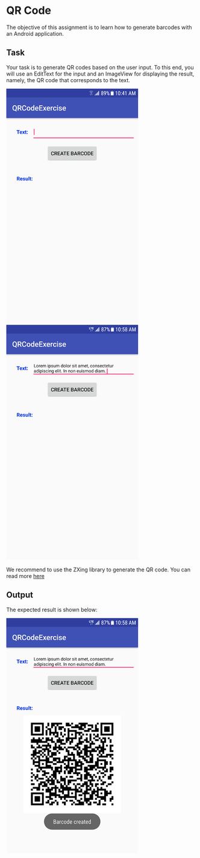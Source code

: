 # QR Code

The objective of this assignment is to learn how to generate barcodes with an Android application.

## Task
Your task is to generate QR codes based on the user input. To this end, you will use an EditText for the input and an ImageView for displaying the result, namely, the QR code that corresponds to the text.

![picture](https://github.com/pty41/2017_2018_course_assignment/blob/master/Mobile%20Cloud%20Computing/QR%20code/13.png)
![picture](https://github.com/pty41/2017_2018_course_assignment/blob/master/Mobile%20Cloud%20Computing/QR%20code/23.png)


We recommend to use the ZXing library to generate the QR code. You can read more [here](https://github.com/zxing/zxing) 

## Output
The expected result is shown below:

![picture](https://github.com/pty41/2017_2018_course_assignment/blob/master/Mobile%20Cloud%20Computing/QR%20code/31.png)

